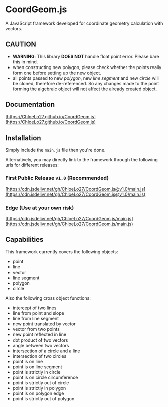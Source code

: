# CoordGeom.js

A JavaScript framework developed for coordinate geometry calculation with vectors.

## CAUTION

-   **WARNING**: This library **DOES NOT** handle float point error.  Please bare this in mind.
-   when constructing new polygon, please check whether the points really form one before setting up the new object.
-   all points passed to new _polygon_, new _line segment_ and new _circle_ will be cloned, therefore de-referenced.  So any changes made to the point forming the algebraic object will not affect the already created object.

## Documentation

[https://ChloeLo27.github.io/CoordGeom.js](https://ChloeLo27.github.io/CoordGeom.js)

## Installation

Simply include the `main.js` file then you're done.

Alternatively, you may directly link to the framework through the following urls for different releases:

### First Public Release `v1.0` (Recommended)
[https://cdn.jsdelivr.net/gh/ChloeLo27/CoordGeom.js@v1.0/main.js](https://cdn.jsdelivr.net/gh/ChloeLo27/CoordGeom.js@v1.0/main.js)

### Edge (Use at your own risk)
[https://cdn.jsdelivr.net/gh/ChloeLo27/CoordGeom.js/main.js](https://cdn.jsdelivr.net/gh/ChloeLo27/CoordGeom.js/main.js)

## Capabilities

This framework currently covers the following objects:

-   point
-   line
-   vector
-   line segment
-   polygon
-   circle

Also the following cross object functions:

-   intercept of two lines
-   line from point and slope
-   line from line segment
-   new point translated by vector
-   vector from two points
-   new point reflected in line
-   dot product of two vectors
-   angle between two vectors
-   intersection of a circle and a line
-   intersection of two circles
-   point is on line
-   point is on line segment
-   point is strictly in circle
-   point is on circle circumference
-   point is strictly out of circle
-   point is strictly in polygon
-   point is on polygon edge
-   point is strictly out of polygon

